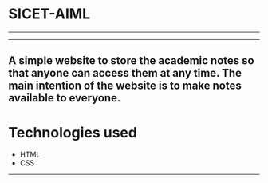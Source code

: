 # SICET-AIML
--------------------------------------------------------------------------
--------------------------------------------------------------------------
A simple website to store the academic notes so that anyone can access them at any time.
The main intention of the website is to make notes available to everyone.
---------------------------------------------------------------------------
# Technologies used

* HTML
* CSS
---------------------------------------------------------------------------
